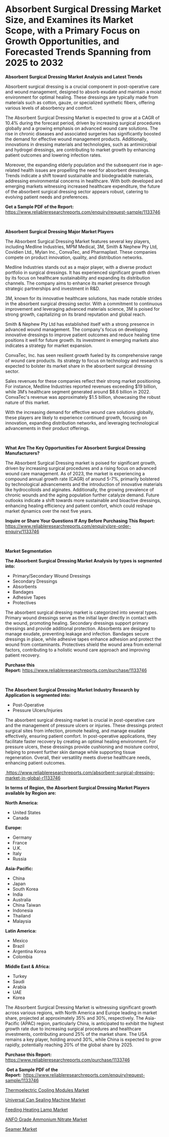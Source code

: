 <p><h1>Absorbent Surgical Dressing Market Size, and Examines its Market Scope, with a Primary Focus on Growth Opportunities, and Forecasted Trends Spanning from 2025 to 2032</h1></p><p><strong>Absorbent Surgical Dressing Market Analysis and Latest Trends</strong></p>
<p><p>Absorbent surgical dressing is a crucial component in post-operative care and wound management, designed to absorb exudate and maintain a moist environment for optimal healing. These dressings are typically made from materials such as cotton, gauze, or specialized synthetic fibers, offering various levels of absorbency and comfort.</p><p>The Absorbent Surgical Dressing Market is expected to grow at a CAGR of 10.4% during the forecast period, driven by increasing surgical procedures globally and a growing emphasis on advanced wound care solutions. The rise in chronic diseases and associated surgeries has significantly boosted the demand for effective wound management products. Additionally, innovations in dressing materials and technologies, such as antimicrobial and hydrogel dressings, are contributing to market growth by enhancing patient outcomes and lowering infection rates.</p><p>Moreover, the expanding elderly population and the subsequent rise in age-related health issues are propelling the need for absorbent dressings. Trends indicate a shift toward sustainable and biodegradable materials, addressing environmental concerns in healthcare. With both developed and emerging markets witnessing increased healthcare expenditure, the future of the absorbent surgical dressing sector appears robust, catering to evolving patient needs and preferences.</p></p>
<p><strong>Get a Sample PDF of the Report:&nbsp;</strong> <a href="https://www.reliableresearchreports.com/enquiry/request-sample/1133746?utm_campaign=41&utm_medium=2&utm_source=Github&utm_content=ia&utm_term=25032025&utm_id=absorbent-surgical-dressing">https://www.reliableresearchreports.com/enquiry/request-sample/1133746</a></p>
<p>&nbsp;</p>
<p><strong>Absorbent Surgical Dressing Major Market Players</strong></p>
<p><p>The Absorbent Surgical Dressing Market features several key players, including Medline Industries, MPM Medical, 3M, Smith & Nephew Pty Ltd, Covidien Ltd., Mylan Inc., ConvaTec, and Pharmaplast. These companies compete on product innovation, quality, and distribution networks.</p><p>Medline Industries stands out as a major player, with a diverse product portfolio in surgical dressings. It has experienced significant growth driven by its focus on healthcare sustainability and expanding its distribution channels. The company aims to enhance its market presence through strategic partnerships and investment in R&D.</p><p>3M, known for its innovative healthcare solutions, has made notable strides in the absorbent surgical dressing sector. With a commitment to continuous improvement and leveraging advanced materials science, 3M is poised for strong growth, capitalizing on its brand reputation and global reach.</p><p>Smith & Nephew Pty Ltd has established itself with a strong presence in advanced wound management. The company's focus on developing innovative dressings to improve patient outcomes and reduce healing time positions it well for future growth. Its investment in emerging markets also indicates a strategy for market expansion.</p><p>ConvaTec, Inc. has seen resilient growth fueled by its comprehensive range of wound care products. Its strategy to focus on technology and research is expected to bolster its market share in the absorbent surgical dressing sector.</p><p>Sales revenues for these companies reflect their strong market positioning. For instance, Medline Industries reported revenues exceeding $19 billion, while 3M’s healthcare segment generated around $8.6 billion in 2022. ConvaTec's revenue was approximately $1.5 billion, showcasing the robust nature of this market.</p><p>With the increasing demand for effective wound care solutions globally, these players are likely to experience continued growth, focusing on innovation, expanding distribution networks, and leveraging technological advancements in their product offerings.</p></p>
<p>&nbsp;</p>
<p><strong>What Are The Key Opportunities For Absorbent Surgical Dressing Manufacturers?</strong></p>
<p><p>The Absorbent Surgical Dressing market is poised for significant growth, driven by increasing surgical procedures and a rising focus on advanced wound care management. As of 2023, the market is experiencing a compound annual growth rate (CAGR) of around 5-7%, primarily bolstered by technological advancements and the introduction of innovative materials like hydrocolloids and alginates. Additionally, the growing prevalence of chronic wounds and the aging population further catalyze demand. Future outlooks indicate a shift towards more sustainable and bioactive dressings, enhancing healing efficiency and patient comfort, which could reshape market dynamics over the next five years.</p></p>
<p><strong>Inquire or Share Your Questions If Any Before Purchasing This Report:</strong> <a href="https://www.reliableresearchreports.com/enquiry/pre-order-enquiry/1133746?utm_campaign=41&utm_medium=2&utm_source=Github&utm_content=ia&utm_term=25032025&utm_id=absorbent-surgical-dressing">https://www.reliableresearchreports.com/enquiry/pre-order-enquiry/1133746</a></p>
<p>&nbsp;</p>
<p><strong>Market Segmentation</strong></p>
<p><strong>The Absorbent Surgical Dressing Market Analysis by types is segmented into:</strong></p>
<p><ul><li>Primary/Secondary Wound Dressings</li><li>Secondary Dressings</li><li>Absorbents</li><li>Bandages</li><li>Adhesive Tapes</li><li>Protectives</li></ul></p>
<p><p>The absorbent surgical dressing market is categorized into several types. Primary wound dressings serve as the initial layer directly in contact with the wound, promoting healing. Secondary dressings support primary dressings and provide additional protection. Absorbents are designed to manage exudate, preventing leakage and infection. Bandages secure dressings in place, while adhesive tapes enhance adhesion and protect the wound from contaminants. Protectives shield the wound area from external factors, contributing to a holistic wound care approach and improving patient recovery.</p></p>
<p><strong>Purchase this Report:&nbsp;</strong><a href="https://www.reliableresearchreports.com/purchase/1133746?utm_campaign=41&utm_medium=2&utm_source=Github&utm_content=ia&utm_term=25032025&utm_id=absorbent-surgical-dressing">https://www.reliableresearchreports.com/purchase/1133746</a></p>
<p>&nbsp;</p>
<p><strong>The Absorbent Surgical Dressing Market Industry Research by Application is segmented into:</strong></p>
<p><ul><li>Post-Operative</li><li>Pressure Ulcers/Injuries</li></ul></p>
<p><p>The absorbent surgical dressing market is crucial in post-operative care and the management of pressure ulcers or injuries. These dressings protect surgical sites from infection, promote healing, and manage exudate effectively, ensuring patient comfort. In post-operative applications, they facilitate faster recovery by creating an optimal healing environment. For pressure ulcers, these dressings provide cushioning and moisture control, helping to prevent further skin damage while supporting tissue regeneration. Overall, their versatility meets diverse healthcare needs, enhancing patient outcomes.</p></p>
<p><a href="https://www.reliableresearchreports.com/absorbent-surgical-dressing-market-in-global-r1133746?utm_campaign=41&utm_medium=2&utm_source=Github&utm_content=ia&utm_term=25032025&utm_id=absorbent-surgical-dressing">&nbsp;https://www.reliableresearchreports.com/absorbent-surgical-dressing-market-in-global-r1133746</a></p>
<p><strong>In terms of Region, the Absorbent Surgical Dressing Market Players available by Region are:</strong></p>
<p>
    <p> <strong> North America: </strong>
        <ul>
            <li>United States</li>
            <li>Canada</li>
        </ul>
        </p> 
    <p> <strong> Europe: </strong>
        <ul>
            <li>Germany</li>
            <li>France</li>
            <li>U.K.</li>
            <li>Italy</li>
            <li>Russia</li>
        </ul>
        </p> 
    <p> <strong> Asia-Pacific: </strong>
        <ul>
            <li>China</li>
            <li>Japan</li>
            <li>South Korea</li>
            <li>India</li>
            <li>Australia</li>
            <li>China Taiwan</li>
            <li>Indonesia</li>
            <li>Thailand</li>
            <li>Malaysia</li>
        </ul>
        </p> 
    <p> <strong> Latin America: </strong>
        <ul>
            <li>Mexico</li>
            <li>Brazil</li>
            <li>Argentina Korea</li>
            <li>Colombia</li>
        </ul>
        </p> 
    <p> <strong> Middle East & Africa: </strong>
        <ul>
            <li>Turkey</li>
            <li>Saudi</li>
            <li>Arabia</li>
            <li>UAE</li>
            <li>Korea</li>
        </ul>
    </p>
    </p>
<p><p>The Absorbent Surgical Dressing Market is witnessing significant growth across various regions, with North America and Europe leading in market share, projected at approximately 35% and 30%, respectively. The Asia-Pacific (APAC) region, particularly China, is anticipated to exhibit the highest growth rate due to increasing surgical procedures and healthcare investments, contributing around 25% of the market share. The USA remains a key player, holding around 30%, while China is expected to grow rapidly, potentially reaching 20% of the global share by 2025.</p></p>
<p><strong>Purchase this Report: </strong><a href="https://www.reliableresearchreports.com/purchase/1133746?utm_campaign=41&utm_medium=2&utm_source=Github&utm_content=ia&utm_term=25032025&utm_id=absorbent-surgical-dressing">https://www.reliableresearchreports.com/purchase/1133746</a></p>
<p>&nbsp;<strong>Get a Sample PDF of the Report:&nbsp;&nbsp;</strong><a href="https://www.reliableresearchreports.com/enquiry/request-sample/1133746?utm_campaign=41&utm_medium=2&utm_source=Github&utm_content=ia&utm_term=25032025&utm_id=absorbent-surgical-dressing">https://www.reliableresearchreports.com/enquiry/request-sample/1133746</a></p>
<p><strong></strong></p>
<p><p><a href="https://github.com/syiqvanyo/Market-Research-Report-List-1/blob/main/thermoelectric-cooling-modules-market.md?utm_campaign=41&utm_medium=2&utm_source=Github&utm_content=ia&utm_term=25032025&utm_id=absorbent-surgical-dressing">Thermoelectric Cooling Modules Market</a></p><p><a href="https://github.com/warshatulang0/Market-Research-Report-List-1/blob/main/universal-can-sealing-machine-market.md?utm_campaign=41&utm_medium=2&utm_source=Github&utm_content=ia&utm_term=25032025&utm_id=absorbent-surgical-dressing">Universal Can Sealing Machine Market</a></p><p><a href="https://github.com/gripeluigstt/Market-Research-Report-List-1/blob/main/feeding-heating-lamp-market.md?utm_campaign=41&utm_medium=2&utm_source=Github&utm_content=ia&utm_term=25032025&utm_id=absorbent-surgical-dressing">Feeding Heating Lamp Market</a></p><p><a href="https://github.com/rvadencho/Market-Research-Report-List-1/blob/main/anfo-grade-ammonium-nitrate-market.md?utm_campaign=41&utm_medium=2&utm_source=Github&utm_content=ia&utm_term=25032025&utm_id=absorbent-surgical-dressing">ANFO Grade Ammonium Nitrate Market</a></p><p><a href="https://github.com/minakibanov/Market-Research-Report-List-1/blob/main/seamer-market.md?utm_campaign=41&utm_medium=2&utm_source=Github&utm_content=ia&utm_term=25032025&utm_id=absorbent-surgical-dressing">Seamer Market</a></p></p>